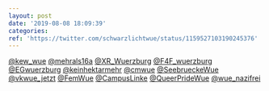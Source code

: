 ```yaml
---
layout: post
date: '2019-08-08 18:09:39'
categories: 
ref: 'https://twitter.com/schwarzlichtwue/status/1159527103190245376'
---
```

[@kew_wue](https://twitter.com/kew_wue) [@mehrals16a](https://twitter.com/mehrals16a) [@XR_Wuerzburg](https://twitter.com/XR_Wuerzburg) [@F4F_wuerzburg](https://twitter.com/F4F_wuerzburg) [@EGwuerzburg](https://twitter.com/EGwuerzburg) [@keinhektarmehr](https://twitter.com/keinhektarmehr) [@cmwue](https://twitter.com/cmwue) [@SeebrueckeWue](https://twitter.com/SeebrueckeWue) [@vkwue_jetzt](https://twitter.com/vkwue_jetzt) [@FemWue](https://twitter.com/FemWue) [@CampusLinke](https://twitter.com/CampusLinke) [@QueerPrideWue](https://twitter.com/QueerPrideWue) [@wue_nazifrei](https://twitter.com/wue_nazifrei)
